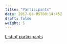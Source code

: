 ```yaml
---
title: "Participants"
date: 2017-08-05T08:14:45Z
draft: false
weight: 5
---
```

[List of participants](https://drive.google.com/open?id=1k7jOmLBC5oUUAxnVSCO7ZFxyLwbK21lMixCsOBw-XWM)
